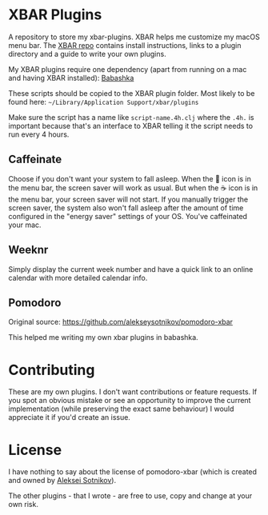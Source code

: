 # XBAR Plugins

A repository to store my xbar-plugins. XBAR helps me customize my macOS menu
bar. The [XBAR repo](https://github.com/matryer/xbar) contains install
instructions, links to a plugin directory and a guide to write your own plugins.

My XBAR plugins require one dependency (apart from running on a mac and having
XBAR installed): [Babashka](https://github.com/babashka/babashka#installation)

These scripts should be copied to the XBAR plugin folder. Most likely to be
found here: `~/Library/Application Support/xbar/plugins`

Make sure the script has a name like `script-name.4h.clj` where the `.4h.` is
important because that's an interface to XBAR telling it the script needs to run
every 4 hours.

## Caffeinate

Choose if you don't want your system to fall asleep. When the 🥱 icon is in the
menu bar, the screen saver will work as usual. But when the ☕️ icon is in the
menu bar, your screen saver will not start. If you manually trigger the screen
saver, the system also won't fall asleep after the amount of time configured in
the "energy saver" settings of your OS. You've caffeinated your mac.

## Weeknr

Simply display the current week number and have a quick link to an online
calendar with more detailed calendar info.

## Pomodoro

Original source: https://github.com/alekseysotnikov/pomodoro-xbar

This helped me writing my own xbar plugins in babashka.

# Contributing

These are my own plugins. I don't want contributions or feature requests. If you
spot an obvious mistake or see an opportunity to improve the current
implementation (while preserving the exact same behaviour) I would appreciate it
if you'd create an issue.

# License

I have nothing to say about the license of pomodoro-xbar (which is created and
owned by [Aleksei Sotnikov](https://github.com/alekseysotnikov)).

The other plugins - that I wrote - are free to use, copy and change at your own
risk.
